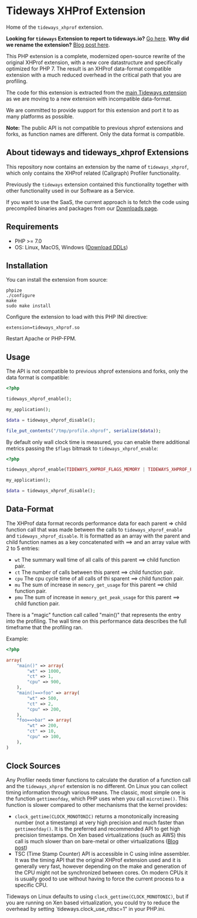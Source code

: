 # Tideways XHProf Extension

Home of the `tideways_xhprof` extension.

**Looking for `tideways` Extension to report to tideways.io?** [Go here](https://tideways.io/profiler/downloads).
**Why did we rename the extension?** [Blog post here](https://tideways.io/profiler/blog/releasing-new-tideways-xhprof-extension).

This PHP extension is a complete, modernized open-source rewrite of the
original XHProf extension, with a new core datastructure and specifically
optimized for PHP 7. The result is an XHProf data-format compatible extension
with a much reduced overhead in the critical path that you are profiling.

The code for this extension is extracted from the [main Tideways
extension](https://tideways.io) as we are moving to a new extension with
incompatible data-format.

We are committed to provide support for this extension and port it to as many
platforms as possible.

**Note:** The public API is not compatible to previous xhprof extensions and
forks, as function names are different. Only the data format is compatible.

## About tideways and tideways_xhprof Extensions

This repository now contains an extension by the name of `tideways_xhprof`,
which only contains the XHProf related (Callgraph) Profiler functionality.

Previously the `tideways` extension contained this functionality together with
other functionality used in our Software as a Service.

If you want to use the SaaS, the current approach is to fetch the code using
precompiled binaries and packages from our [Downloads
page](https://tideways.io/profiler/downloads).

## Requirements

- PHP >= 7.0
- OS: Linux, MacOS, Windows ([Download DDLs](https://ci.appveyor.com/project/tideways/php-profiler-extension))

## Installation

You can install the extension from source:

    phpize
    ./configure
    make
    sudo make install

Configure the extension to load with this PHP INI directive:

    extension=tideways_xhprof.so

Restart Apache or PHP-FPM.

## Usage

The API is not compatible to previous xhprof extensions and forks,
only the data format is compatible:

```php
<?php

tideways_xhprof_enable();

my_application();

$data = tideways_xhprof_disable();

file_put_contents("/tmp/profile.xhprof", serialize($data));
```

By default only wall clock time is measured, you can enable
there additional metrics passing the `$flags` bitmask to `tideways_xhprof_enable`:

```php
<?php

tideways_xhprof_enable(TIDEWAYS_XHPROF_FLAGS_MEMORY | TIDEWAYS_XHPROF_FLAGS_CPU);

my_application();

$data = tideways_xhprof_disable();
```

## Data-Format

The XHProf data format records performance data for each parent => child
function call that was made between the calls to `tideways_xhprof_enable` and
`tideways_xhprof_disable`. It is formatted as an array with the parent and child
function names as a key concatenated with ==> and an array value with 2 to 5 entries:

- `wt` The summary wall time of all calls of this parent ==> child function pair.
- `ct` The number of calls between this parent ==> child function pair.
- `cpu` The cpu cycle time of all calls of thi sparent ==> child function pair.
- `mu` The sum of increase in `memory_get_usage` for this parent ==> child function pair.
- `pmu` The sum of increase in `memory_get_peak_usage` for this parent ==> child function pair.

There is a "magic" function call called "main()" that represents the entry into
the profiling.  The wall time on this performance data describes the full
timeframe that the profiling ran.

Example:

```php
<?php

array(
    "main()" => array(
        "wt" => 1000,
        "ct" => 1,
        "cpu" => 900,
    ),
    "main()==>foo" => array(
        "wt" => 500,
        "ct" => 2,
        "cpu" => 200,
    ),
    "foo==>bar" => array(
        "wt" => 200,
        "ct" => 10,
        "cpu" => 100,
    ),
)
```

## Clock Sources

Any Profiler needs timer functions to calculate the duration of a function call
and the `tideways_xhprof` extension is no different. On Linux you can collect
timing information through various means. The classic, most simple one is the
function `gettimeofday`, which PHP uses when you call `microtime()`. This function
is slower compared to other mechanisms that the kernel provides:

- `clock_gettime(CLOCK_MONOTONIC)` returns a monotonically increasing number
  (not a timestamp) at very high precision and much faster than
  `gettimeofday()`. It is the preferred and recommended API to get high precision timestamps.
  On Xen based virtualizations (such as AWS) this call is much slower than on bare-metal
  or other virtualizations ([Blog post](https://blog.packagecloud.io/eng/2017/03/08/system-calls-are-much-slower-on-ec2/))
- TSC (Time Stamp Counter) API is accessible in C using inline assembler. It
  was the timing API that the original XHProf extension used and it is
  generally very fast, however depending on the make and generation of the CPU
  might not be synchronized between cores. On modern CPUs it is usually good to
  use without having to force the current process to a specific CPU.

Tideways on Linux defaults to using `clock_gettime(CLOCK_MONOTONIC)`, but if
you are running on Xen based virtualization, you could try to reduce the
overhead by setting `tideways.clock_use_rdtsc=1" in your PHP.ini.
